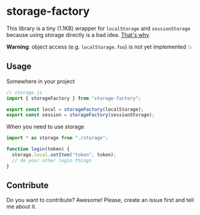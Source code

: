 # storage-factory

This library is a tiny (1.1KB) wrapper for `localStorage` and `sessionStorage` because using storage directly is a bad idea. [That's why](https://michalzalecki.com/why-using-localStorage-directly-is-a-bad-idea).

**Warning**: object access (e.g. `localStorage.foo`) is not yet implemented 💥

## Usage

Somewhere in your project

```js
// storage.js
import { storageFactory } from "storage-factory";

export const local = storageFactory(localStorage);
export const session = storageFactory(sessionStorage);
```

When you need to use storage

```js
import * as storage from "./storage";

function login(token) {
  storage.local.setItem("token", token);
  // do your other login things
}
```

## Contribute

Do you want to contribute? Awesome! Please, create an issue first and tell me about it.

